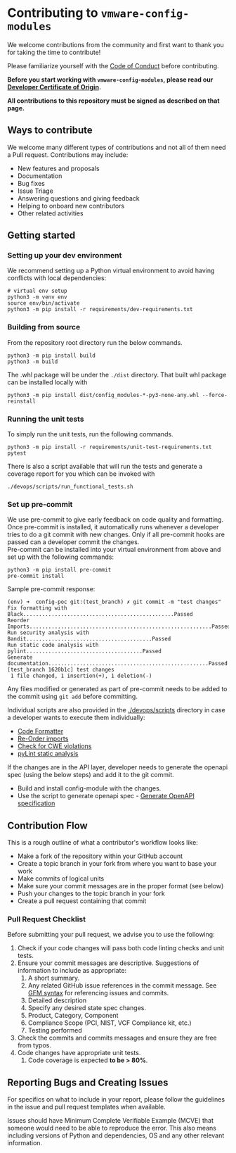 # Contributing to `vmware-config-modules`

We welcome contributions from the community and first want to thank you for taking the time to contribute!

Please familiarize yourself with the [Code of Conduct](https://github.com/vmware/.github/blob/main/CODE_OF_CONDUCT.md) before contributing.

__Before you start working with `vmware-config-modules`, please read our [Developer Certificate of Origin](https://cla.vmware.com/dco).__

__All contributions to this repository must be signed as described on that page.__

## Ways to contribute

We welcome many different types of contributions and not all of them need a Pull request. Contributions may include:

* New features and proposals
* Documentation
* Bug fixes
* Issue Triage
* Answering questions and giving feedback
* Helping to onboard new contributors
* Other related activities

## Getting started

### Setting up your dev environment
We recommend setting up a Python virtual environment to avoid having conflicts with local dependencies:
```
# virtual env setup
python3 -m venv env
source env/bin/activate
python3 -m pip install -r requirements/dev-requirements.txt
```

### Building from source
From the repository root directory run the below commands.
```shell
python3 -m pip install build
python3 -m build
```
 The .whl package will be under the `./dist` directory. That built whl package can be installed locally with
```shell
python3 -m pip install dist/config_modules-*-py3-none-any.whl --force-reinstall
```
### Running the unit tests
To simply run the unit tests, run the following commands.
```shell
python3 -m pip install -r requirements/unit-test-requirements.txt
pytest
```
There is also a script available that will run the tests and generate a coverage report for you which can be invoked with
```shell
./devops/scripts/run_functional_tests.sh
```
### Set up pre-commit
We use pre-commit to give early feedback on code quality and formatting.  
Once pre-commit is installed, it automatically runs whenever a developer tries to do a git commit with new changes. Only if all pre-commit hooks are passed can a developer commit the changes.  
Pre-commit can be installed into your virtual environment from above and set up with the following commands:
```shell
python3 -m pip install pre-commit
pre-commit install
```
Sample pre-commit response:
```
(env) ➜  config-poc git:(test_branch) ✗ git commit -m "test changes"
Fix formatting with Black................................................Passed
Reorder Imports..........................................................Passed
Run security analysis with Bandit........................................Passed
Run static code analysis with pylint.....................................Passed
Generate documentation...................................................Passed
[test_branch 1620b1c] test changes
 1 file changed, 1 insertion(+), 1 deletion(-)
```

Any files modified or generated as part of pre-commit needs to be added to the commit using `git add` before committing.

Individual scripts are also provided in the [./devops/scripts](./devops/scripts) directory in case a developer wants to execute them individually:
- [Code Formatter](./devops/scripts/run_formatting.sh)
- [Re-Order imports](./devops/scripts/run_reorder_imports.sh)
- [Check for CWE violations](./devops/scripts/run_security_analysis.sh)
- [pyLint static analysis](./devops/scripts/run_static_code_analysis.sh)

If the changes are in the API layer, developer needs to generate the openapi spec (using the below steps) and add it to the git commit.
- Build and install config-module with the changes.
- Use the script to generate openapi spec - [Generate OpenAPI specification](./devops/scripts/generate_openapi_spec.py)

## Contribution Flow

This is a rough outline of what a contributor's workflow looks like:

* Make a fork of the repository within your GitHub account
* Create a topic branch in your fork from where you want to base your work
* Make commits of logical units
* Make sure your commit messages are in the proper format (see below)
* Push your changes to the topic branch in your fork
* Create a pull request containing that commit

### Pull Request Checklist
Before submitting your pull request, we advise you to use the following:

1. Check if your code changes will pass both code linting checks and unit tests.
2. Ensure your commit messages are descriptive. Suggestions of information to include as appropriate:
   1. A short summary.
   2. Any related GitHub issue references in the commit message. See [GFM syntax](https://guides.github.com/features/mastering-markdown/#GitHub-flavored-markdown) for referencing issues and commits.
   3. Detailed description
   4. Specify any desired state spec changes.
   5. Product, Category, Component
   6. Compliance Scope (PCI, NIST, VCF Compliance kit, etc.)
   7. Testing performed
3. Check the commits and commits messages and ensure they are free from typos.
4. Code changes have appropriate unit tests.
   1. Code coverage is expected __to be > 80%__.

## Reporting Bugs and Creating Issues

For specifics on what to include in your report, please follow the guidelines in the issue and pull request templates when available.

Issues should have Minimum Complete Verifiable Example (MCVE) that someone would need to be able to reproduce the error. This also means including versions of Python and dependencies, OS and any other relevant information.
